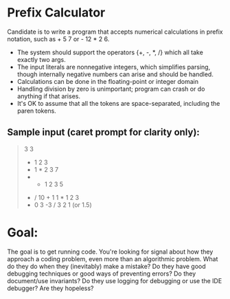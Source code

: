 # Prefix Calculator

Candidate is to write a program that accepts numerical calculations in prefix notation, such as + 5 7 or - 12 * 2 6.

* The system should support the operators {+, -, *, /} which all take exactly two args.
* The input literals are nonnegative integers, which simplifies parsing, though internally negative numbers can arise and should be handled.
* Calculations can be done in the floating-point or integer domain
* Handling division by zero is unimportant; program can crash or do anything if that arises.
* It's OK to assume that all the tokens are space-separated, including the paren tokens. 

## Sample input (caret prompt for clarity only):
> 3
3
> + 1 2
3
> + 1 * 2 3
7
> + * 1 2 3
5
> - / 10 + 1 1 * 1 2
3
> - 0 3
-3
> / 3 2
1 (or 1.5)


# Goal:
The goal is to get running code. You're looking for signal about how they approach a coding problem, even more than an algorithmic problem. What do they do when they (inevitably) make a mistake? Do they have good debugging techniques or good ways of preventing errors? Do they document/use invariants? Do they use logging for debugging or use the IDE debugger? Are they hopeless?

